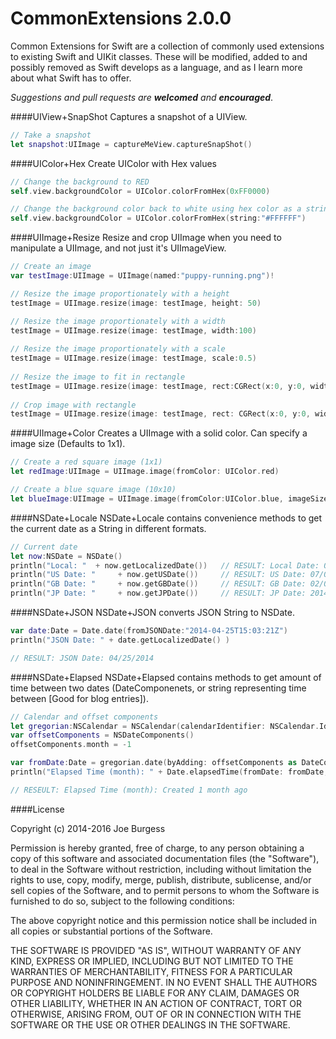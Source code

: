 CommonExtensions 2.0.0
================

Common Extensions for Swift are a collection of commonly used extensions to existing Swift and UIKit classes. These will be modified, added to and possibly removed as Swift develops as a language, and as I learn more about what Swift has to offer.

*Suggestions and pull requests are __welcomed__ and __encouraged__*.


####UIView+SnapShot
Captures a snapshot of a UIView.
```swift
// Take a snapshot
let snapshot:UIImage = captureMeView.captureSnapShot()
```

####UIColor+Hex
Create UIColor with Hex values
```swift
// Change the background to RED
self.view.backgroundColor = UIColor.colorFromHex(0xFF0000)

// Change the background color back to white using hex color as a string
self.view.backgroundColor = UIColor.colorFromHex(string:"#FFFFFF")
```

####UIImage+Resize
Resize and crop UIImage when you need to manipulate a UIImage, and not just it's UIImageView.
```swift
// Create an image
var testImage:UIImage = UIImage(named:"puppy-running.png")!

// Resize the image proportionately with a height
testImage = UIImage.resize(image: testImage, height: 50)

// Resize the image proportionately with a width
testImage = UIImage.resize(image: testImage, width:100)
        
// Resize the image proportionately with a scale
testImage = UIImage.resize(image: testImage, scale:0.5)
        
// Resize the image to fit in rectangle
testImage = UIImage.resize(image: testImage, rect:CGRect(x:0, y:0, width:150, height:40))
        
// Crop image with rectangle
testImage = UIImage.resize(image: testImage, rect: CGRect(x:0, y:0, width:100, height:100))
```

####UIImage+Color
Creates a UIImage with a solid color. Can specify a image size (Defaults to 1x1).
```swift
// Create a red square image (1x1)
let redImage:UIImage = UIImage.image(fromColor: UIColor.red)

// Create a blue square image (10x10)
let blueImage:UIImage = UIImage.image(fromColor:UIColor.blue, imageSize: CGSize(width:10, height:10))
```

####NSDate+Locale
NSDate+Locale contains convenience methods to get the current date as a String in different formats.
```swift
// Current date
let now:NSDate = NSDate()
println("Local: "  + now.getLocalizedDate())   // RESULT: Local Date: 07/02/2014
println("US Date: "     + now.getUSDate())     // RESULT: US Date: 07/02/2014
println("GB Date: "     + now.getGBDate())     // RESULT: GB Date: 02/07/2014
println("JP Date: "     + now.getJPDate())     // RESULT: JP Date: 2014/07/02
```

####NSDate+JSON
NSDate+JSON converts JSON String to NSDate.
```swift
var date:Date = Date.date(fromJSONDate:"2014-04-25T15:03:21Z")
println("JSON Date: " + date.getLocalizedDate() )

// RESULT: JSON Date: 04/25/2014
```

####NSDate+Elapsed
NSDate+Elapsed contains methods to get amount of time between two dates (DateComponenets, or string representing time between [Good for blog entries]).
```swift
// Calendar and offset components
let gregorian:NSCalendar = NSCalendar(calendarIdentifier: NSCalendar.Identifier.gregorian)!
var offsetComponents = NSDateComponents()
offsetComponents.month = -1

var fromDate:Date = gregorian.date(byAdding: offsetComponents as DateComponents, to:now, options:.matchFirst)!
println("Elapsed Time (month): " + Date.elapsedTime(fromDate: fromDate, toDate:now ) )

// RESEULT: Elapsed Time (month): Created 1 month ago
```


####License

Copyright (c) 2014-2016 Joe Burgess

Permission is hereby granted, free of charge, to any person obtaining a copy
of this software and associated documentation files (the "Software"), to deal
in the Software without restriction, including without limitation the rights
to use, copy, modify, merge, publish, distribute, sublicense, and/or sell
copies of the Software, and to permit persons to whom the Software is
furnished to do so, subject to the following conditions:

The above copyright notice and this permission notice shall be included in
all copies or substantial portions of the Software.

THE SOFTWARE IS PROVIDED "AS IS", WITHOUT WARRANTY OF ANY KIND, EXPRESS OR
IMPLIED, INCLUDING BUT NOT LIMITED TO THE WARRANTIES OF MERCHANTABILITY,
FITNESS FOR A PARTICULAR PURPOSE AND NONINFRINGEMENT. IN NO EVENT SHALL THE
AUTHORS OR COPYRIGHT HOLDERS BE LIABLE FOR ANY CLAIM, DAMAGES OR OTHER
LIABILITY, WHETHER IN AN ACTION OF CONTRACT, TORT OR OTHERWISE, ARISING FROM,
OUT OF OR IN CONNECTION WITH THE SOFTWARE OR THE USE OR OTHER DEALINGS IN
THE SOFTWARE.
